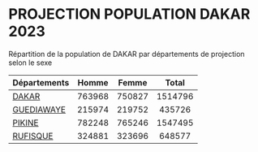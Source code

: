 # PROJECTION POPULATION DAKAR 2023
	
Répartition de la population de DAKAR par départements de projection selon le sexe
	
| Départements  | Homme | Femme | Total |
| --------- |:-----:|:-----:|:-----:|
| [DAKAR](DAKAR) | 763968 | 750827 | 1514796 |
| [GUEDIAWAYE](GUEDIAWAYE) | 215974 | 219752 | 435726 |
| [PIKINE](PIKINE) | 782248 | 765246 | 1547495 |
| [RUFISQUE](RUFISQUE) | 324881 | 323696 | 648577 |
